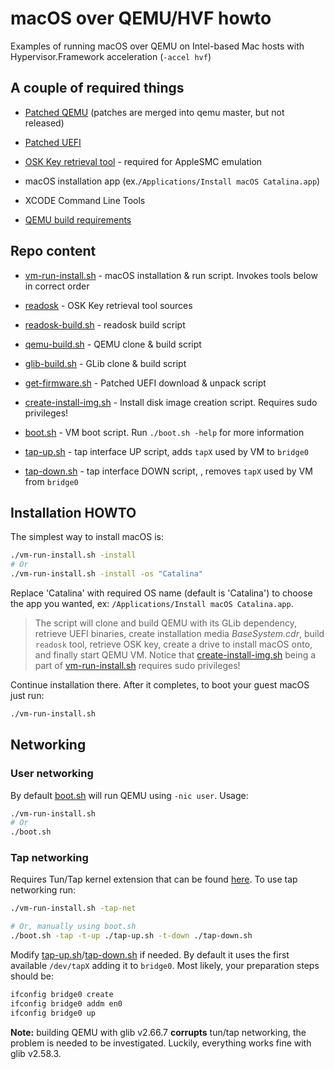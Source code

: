 # macOS over QEMU/HVF howto

Examples of running macOS over QEMU on Intel-based Mac hosts with Hypervisor.Framework acceleration (`-accel hvf`)

## A couple of required things

- [Patched QEMU](https://github.com/shchuko/qemu/tree/v5.2.0/darwin-support) (patches are merged into qemu
  master, but not released)

- [Patched UEFI](https://github.com/shchuko/OvmfDarwinPkg)

- [OSK Key retrieval tool](readosk) - required for AppleSMC emulation

- macOS installation app (ex.`/Applications/Install macOS Catalina.app`)

- XCODE Command Line Tools

- [QEMU build requirements](https://wiki.qemu.org/Hosts/Mac)

## Repo content

- [vm-run-install.sh](vm-run-install.sh) - macOS installation & run script. Invokes tools below in correct order

- [readosk](readosk) - OSK Key retrieval tool sources

- [readosk-build.sh](readosk-build.sh) - readosk build script

- [qemu-build.sh](qemu-build.sh) - QEMU clone & build script

- [glib-build.sh](glib-build.sh) - GLib clone & build script

- [get-firmware.sh](get-firmware.sh) - Patched UEFI download & unpack script

- [create-install-img.sh](create-install-img.sh) - Install disk image creation script. Requires sudo privileges!

- [boot.sh](boot.sh) - VM boot script. Run `./boot.sh -help` for more information

- [tap-up.sh](tap-up.sh) - tap interface UP script, adds `tapX` used by VM to `bridge0`

- [tap-down.sh](tap-down.sh) - tap interface DOWN script, , removes `tapX` used by VM from `bridge0`

## Installation HOWTO

The simplest way to install macOS is:

```bash
./vm-run-install.sh -install 
# Or
./vm-run-install.sh -install -os "Catalina"
```

Replace 'Catalina' with required OS name (default is 'Catalina') to choose the app you wanted,
ex: `/Applications/Install macOS Catalina.app`.

> The script will clone and build QEMU with its GLib dependency,
> retrieve UEFI binaries, create installation media *BaseSystem.cdr*, build `readosk` tool, retrieve OSK key, 
> create a drive to install macOS onto, and finally start QEMU VM. Notice that 
> [create-install-img.sh](create-install-img.sh) being a part of [vm-run-install.sh](vm-run-install.sh) requires sudo 
> privileges!

Continue installation there. After it completes, to boot your guest macOS just run:

```bash
./vm-run-install.sh
```

## Networking

### User networking

By default [boot.sh](boot.sh) will run QEMU using `-nic user`. Usage:

```bash
./vm-run-install.sh
# Or 
./boot.sh
```

### Tap networking

Requires Tun/Tap kernel extension that can be
found [here](https://github.com/Tunnelblick/Tunnelblick/tree/master/third_party). To use tap networking run:

```bash
./vm-run-install.sh -tap-net

# Or, manually using boot.sh
./boot.sh -tap -t-up ./tap-up.sh -t-down ./tap-down.sh
```

Modify [tap-up.sh](tap-up.sh)/[tap-down.sh](tap-down.sh) if needed. By default it uses the first available `/dev/tapX`
adding it to `bridge0`. Most likely, your preparation steps should be:

```bash
ifconfig bridge0 create
ifconfig bridge0 addm en0
ifconfig bridge0 up
```

**Note:** building QEMU with glib v2.66.7 **corrupts** tun/tap networking, the problem is needed to be investigated.
Luckily, everything works fine with glib v2.58.3.
